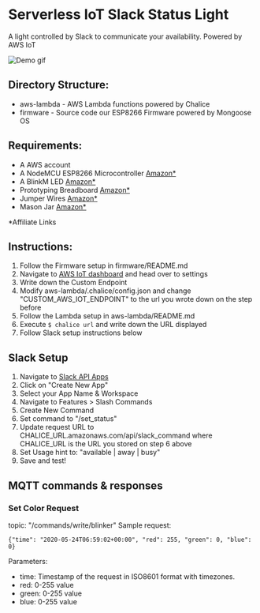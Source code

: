 # Serverless IoT Slack Status Light

A light controlled by Slack to communicate your availability.
Powered by AWS IoT

![Demo gif](demo.gif)

## Directory Structure:
* aws-lambda - AWS Lambda functions powered by Chalice
* firmware - Source code our ESP8266 Firmware powered by Mongoose OS

## Requirements:
* A AWS account
* A NodeMCU ESP8266 Microcontroller [Amazon*](https://amzn.to/2DHOSVU)
* A BlinkM LED [Amazon*](https://amzn.to/3e010OH)
* Prototyping Breadboard [Amazon*](https://amzn.to/3f186DX)
* Jumper Wires [Amazon*](https://amzn.to/2NWUttq)
* Mason Jar [Amazon*](https://amzn.to/2ZEoO5C)

*Affiliate Links

## Instructions:
1. Follow the Firmware setup in firmware/README.md 
2. Navigate to [AWS IoT dashboard](https://console.aws.amazon.com/iot/home) and head over to settings
3. Write down the Custom Endpoint
4. Modify aws-lambda/.chalice/config.json and change "CUSTOM_AWS_IOT_ENDPOINT" to the url you wrote down on the step before
5. Follow the Lambda setup in aws-lambda/README.md 
6. Execute `$ chalice url` and write down the URL displayed
7. Follow Slack setup instructions below


## Slack Setup
1. Navigate to [Slack API Apps](https://api.slack.com/apps)
2. Click on "Create New App"
3. Select your App Name & Workspace
4. Navigate to Features > Slash Commands
5. Create New Command 
6. Set command to "/set_status"
7. Update request URL to CHALICE_URL.amazonaws.com/api/slack_command where CHALICE_URL is the URL you stored on step 6 above
8. Set Usage hint to: "available | away | busy"
9. Save and test!

## MQTT commands & responses

### Set Color Request
topic: "/commands/write/blinker"
Sample request:
```
{"time": "2020-05-24T06:59:02+00:00", "red": 255, "green": 0, "blue": 0}
```
Parameters:
* time: Timestamp of the request in ISO8601 format with timezones.
* red: 0-255 value
* green: 0-255 value
* blue: 0-255 value